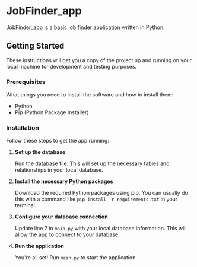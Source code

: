 # JobFinder_app

JobFinder_app is a basic job finder application written in Python.

## Getting Started

These instructions will get you a copy of the project up and running on your local machine for development and testing purposes.

### Prerequisites

What things you need to install the software and how to install them:

- Python
- Pip (Python Package Installer)

### Installation

Follow these steps to get the app running:

1. **Set up the database**

   Run the database file. This will set up the necessary tables and relationships in your local database.

2. **Install the necessary Python packages**

   Download the required Python packages using pip. You can usually do this with a command like `pip install -r requirements.txt` in your terminal.

3. **Configure your database connection**

   Update line 7 in `main.py` with your local database information. This will allow the app to connect to your database.

4. **Run the application**

   You're all set! Run `main.py` to start the application.
